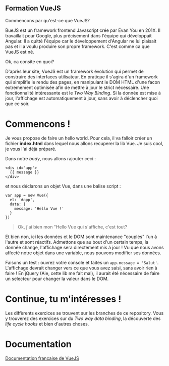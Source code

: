## Formation VueJS

Commencons par qu'est-ce que VueJS?

BueJS est un framework frontend Javascript crée par Evan You en 201X. Il travaillait pour Google, plus précisement dans l'équipe qui développait Angular. Il a quitté l'équipe car le développement d'Angular ne lui plaisait pas et il a voulu produire son propre framework. C'est comme ca que VueJS est né.

Ok, ca consite en quoi?

D'après leur site, VueJS est un framework évolution qui permet de construire des interfaces utilisateur. En pratique il s'agira d'un framework qui simplifie le rendu des pages, en manipulant le DOM HTML d'une facon extremement optimisée afin de mettre à jour le strict nécessaire. Une fonctionnalité intéressante est le *Two Way Binding*. Si la donnée est mise à jour, l'affichage est automatiquement à jour, sans avoir à déclencher quoi que ce soir. 

# Commencons !

Je vous propose de faire un hello world. Pour cela, il va falloir créer un fichier **index.html** dans lequel nous allons recuperer la lib Vue. Je suis cool, je vous l'ai déjà préparé.

Dans notre *body*, nous allons rajouter ceci : 

```
<div id="app">
  {{ message }}
</div>
```
et nous déclarons un objet Vue, dans une balise script : 
```
var app = new Vue({
  el: '#app',
  data: {
    message: 'Hello Vue !'
  }
})
```

> Ok, j'ai bien mon "Hello Vue qui s'affiche, c'est tout?

Et bien non, ici les données et le DOM sont maintenance "couplés" l'un à l'autre et sont réactifs. Admettons que au bout d'un certain temps, la donnée change, l'affichage sera directement mis à jour ! Vu que nous avons affecté notre objet dans une variable, nous pouvons modifier ses données. 

Faisons un test : ouvrez votre console et faites un `app.message = 'Salut'`. L'affichage devrait changer vers ce que vous avez saisi, sans avoir rien à faire ! En jQuery (Aie, cette lib me fait mal), il aurait été nécessaire de faire un selecteur pour changer la valeur dans le DOM.

# Continue, tu m'intéresses ! 

Les diffèrents exercices se trouvent sur les branches de ce repository. Vous y trouverez des exercices sur du *Two way data binding*, la découverte des *life cycle hooks* et bien d'autres choses.

# Documentation

[Documentation francaise de VueJS](https://fr.vuejs.org/v2/guide/index.html)






